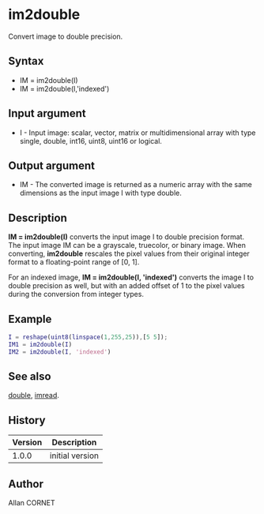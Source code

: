 # im2double

Convert image to double precision.

## Syntax

- IM = im2double(I)
- IM = im2double(I,'indexed')

## Input argument

- I - Input image: scalar, vector, matrix or multidimensional array with type single, double, int16, uint8, uint16 or logical.

## Output argument

- IM - The converted image is returned as a numeric array with the same dimensions as the input image I with type double.

## Description

  <p><b>IM = im2double(I)</b> converts the input image I to double precision format. The input image IM can be a grayscale, truecolor, or binary image. When converting, <b>im2double</b> rescales the pixel values from their original integer format to a floating-point range of [0, 1].</p>
  <p>For an indexed image, <b>IM = im2double(I, 'indexed')</b> converts the image I to double precision as well, but with an added offset of 1 to the pixel values during the conversion from integer types.</p>

## Example

```matlab
I = reshape(uint8(linspace(1,255,25)),[5 5]);
IM1 = im2double(I)
IM2 = im2double(I, 'indexed')
```

## See also

[double](../double/double.md), [imread](imread.html).

## History

| Version | Description     |
| ------- | --------------- |
| 1.0.0   | initial version |

## Author

Allan CORNET
